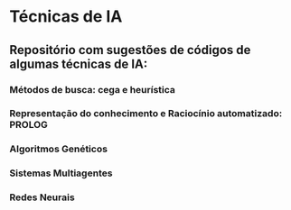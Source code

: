 # Técnicas de IA
## Repositório com sugestões de códigos de algumas técnicas de IA:
### Métodos de busca: cega e heurística
### Representação do conhecimento e Raciocínio automatizado: PROLOG
### Algoritmos Genéticos
### Sistemas Multiagentes
### Redes Neurais


